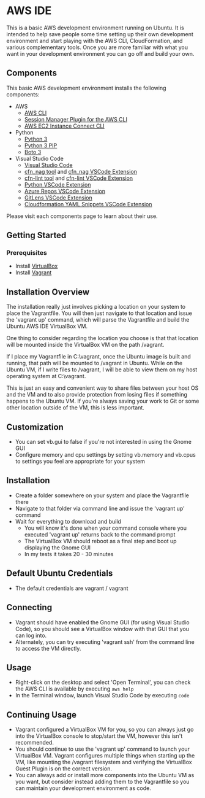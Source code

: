 # AWS IDE

This is a basic AWS development environment running on Ubuntu.  It is intended to help save people some time setting up their own development environment and start playing with the AWS CLI, CloudFormation, and various complementary tools.  Once you are more familiar with what you want in your development environment you can go off and build your own.

## Components

This basic AWS development environment installs the following components:

- AWS
  - [AWS CLI](https://aws.amazon.com/cli/)
  - [Session Manager Plugin for the AWS CLI](https://docs.aws.amazon.com/systems-manager/latest/userguide/session-manager-working-with-install-plugin.html)
  - [AWS EC2 Instance Connect CLI](https://docs.aws.amazon.com/AWSEC2/latest/UserGuide/ec2-instance-connect-set-up.html#ec2-instance-connect-install-eic-CLI)
- Python
  - [Python 3](https://www.python.org/downloads/)
  - [Python 3 PIP](https://pypi.org/project/pip/)
  - [Boto 3](https://boto3.amazonaws.com/v1/documentation/api/latest/index.html)
- Visual Studio Code
  - [Visual Studio Code](https://code.visualstudio.com/)
  - [cfn_nag tool](https://github.com/stelligent/cfn_nag) and [cfn_nag VSCode Extension](https://marketplace.visualstudio.com/items?itemName=eastman.vscode-cfn-nag)
  - [cfn-lint tool](https://github.com/aws-cloudformation/cfn-python-lint) and [cfn-lint VSCode Extension](https://marketplace.visualstudio.com/items?itemName=kddejong.vscode-cfn-lint)
  - [Python VSCode Extension](https://marketplace.visualstudio.com/items?itemName=ms-python.python)
  - [Azure Repos VSCode Extension](https://marketplace.visualstudio.com/items?itemName=ms-python.python)
  - [GitLens VSCode Extension](https://marketplace.visualstudio.com/items?itemName=eamodio.gitlens)
  - [Cloudformation YAML Snippets VSCode Extension](dsteenman.cloudformation-yaml-snippets)

Please visit each components page to learn about their use.

## Getting Started

### Prerequisites

- Install [VirtualBox](https://www.virtualbox.org/)
- Install [Vagrant](https://www.vagrantup.com/)

## Installation Overview

The installation really just involves picking a location on your system to place the Vagrantfile.  You will then just navigate to that location and issue the 'vagrant up' command, which will parse the Vagrantfile and build the Ubuntu AWS IDE VirtualBox VM.

One thing to consider regarding the location you choose is that that location will be mounted inside the VirtualBox VM on the path /vagrant.

If I place my Vagrantfile in C:\vagrant, once the Ubuntu image is built and running, that path will be mounted to /vagrant in Ubuntu.  While on the Ubuntu VM, if I write files to /vagrant, I will be able to view them on my host operating system at C:\vagrant.

This is just an easy and convenient way to share files between your host OS and the VM and to also provide protection from losing files if something happens to the Ubuntu VM.  If you're always saving your work to Git or some other location outside of the VM, this is less important.

## Customization

- You can set vb.gui to false if you're not interested in using the Gnome GUI
- Configure memory and cpu settings by setting vb.memory and vb.cpus to settings you feel are appropriate for your system

## Installation

- Create a folder somewhere on your system and place the Vagrantfile there
- Navigate to that folder via command line and issue the 'vagrant up' command
- Wait for everything to download and build
    - You will know it's done when your command console where you executed 'vagrant up' returns back to the command prompt
    - The VirtualBox VM should reboot as a final step and boot up displaying the Gnome GUI
    - In my tests it takes 20 - 30 minutes

## Default Ubuntu Credentials

- The default credentials are vagrant / vagrant

## Connecting

- Vagrant should have enabled the Gnome GUI (for using Visual Studio Code), so you should see a VirtualBox window with that GUI that you can log into.
- Alternately, you can try executing 'vagrant ssh' from the command line to access the VM directly.

## Usage

- Right-click on the desktop and select 'Open Terminal', you can check the AWS CLI is available by executing `aws help`
- In the Terminal window, launch Visual Studio Code by executing `code`

## Continuing Usage

- Vagrant configured a VirtualBox VM for you, so you can always just go into the VirtualBox console to stop/start the VM, however this isn't recommended.
- You should continue to use the 'vagrant up' command to launch your VirtualBox VM. Vagrant configures multiple things when starting up the VM, like mounting the /vagrant filesystem and verifying the VirtualBox Guest Plugin is on the correct version.
- You can always add or install more components into the Ubuntu VM as you want, but consider instead adding them to the Vagrantfile so you can maintain your development environment as code.
